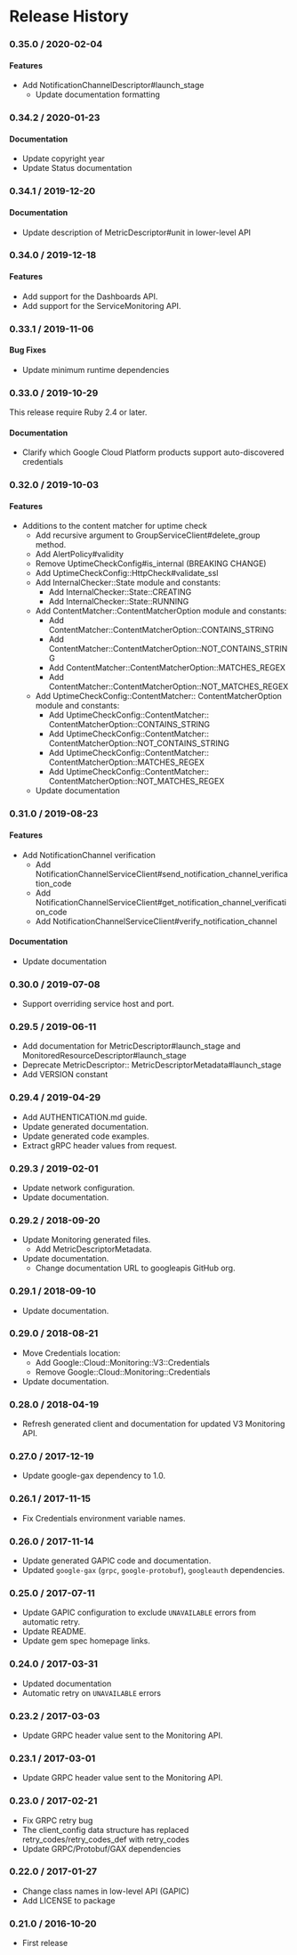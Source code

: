 # Release History

### 0.35.0 / 2020-02-04

#### Features

* Add NotificationChannelDescriptor#launch_stage
  * Update documentation formatting

### 0.34.2 / 2020-01-23

#### Documentation

* Update copyright year
* Update Status documentation

### 0.34.1 / 2019-12-20

#### Documentation

* Update description of MetricDescriptor#unit in lower-level API

### 0.34.0 / 2019-12-18

#### Features

* Add support for the Dashboards API.
* Add support for the ServiceMonitoring API.

### 0.33.1 / 2019-11-06

#### Bug Fixes

* Update minimum runtime dependencies

### 0.33.0 / 2019-10-29

This release require Ruby 2.4 or later.

#### Documentation

* Clarify which Google Cloud Platform products support auto-discovered credentials

### 0.32.0 / 2019-10-03

#### Features

* Additions to the content matcher for uptime check
  * Add recursive argument to GroupServiceClient#delete_group method.
  * Add AlertPolicy#validity
  * Remove UptimeCheckConfig#is_internal (BREAKING CHANGE)
  * Add UptimeCheckConfig::HttpCheck#validate_ssl
  * Add InternalChecker::State module and constants:
      * Add InternalChecker::State::CREATING
      * Add InternalChecker::State::RUNNING
  * Add ContentMatcher::ContentMatcherOption module and constants:
      * Add ContentMatcher::ContentMatcherOption::CONTAINS_STRING
      * Add ContentMatcher::ContentMatcherOption::NOT_CONTAINS_STRING
      * Add ContentMatcher::ContentMatcherOption::MATCHES_REGEX
      * Add ContentMatcher::ContentMatcherOption::NOT_MATCHES_REGEX
  * Add UptimeCheckConfig::ContentMatcher:: ContentMatcherOption module and constants:
      * Add UptimeCheckConfig::ContentMatcher:: ContentMatcherOption::CONTAINS_STRING
      * Add UptimeCheckConfig::ContentMatcher:: ContentMatcherOption::NOT_CONTAINS_STRING
      * Add UptimeCheckConfig::ContentMatcher:: ContentMatcherOption::MATCHES_REGEX
      * Add UptimeCheckConfig::ContentMatcher:: ContentMatcherOption::NOT_MATCHES_REGEX
  * Update documentation

### 0.31.0 / 2019-08-23

#### Features

* Add NotificationChannel verification
  * Add NotificationChannelServiceClient#send_notification_channel_verification_code
  * Add NotificationChannelServiceClient#get_notification_channel_verification_code
  * Add NotificationChannelServiceClient#verify_notification_channel

#### Documentation

* Update documentation

### 0.30.0 / 2019-07-08

* Support overriding service host and port.

### 0.29.5 / 2019-06-11

* Add documentation for MetricDescriptor#launch_stage and
  MonitoredResourceDescriptor#launch_stage
* Deprecate MetricDescriptor:: MetricDescriptorMetadata#launch_stage
* Add VERSION constant

### 0.29.4 / 2019-04-29

* Add AUTHENTICATION.md guide.
* Update generated documentation.
* Update generated code examples.
* Extract gRPC header values from request.

### 0.29.3 / 2019-02-01

* Update network configuration.
* Update documentation.

### 0.29.2 / 2018-09-20

* Update Monitoring generated files.
  * Add MetricDescriptorMetadata.
* Update documentation.
  * Change documentation URL to googleapis GitHub org.

### 0.29.1 / 2018-09-10

* Update documentation.

### 0.29.0 / 2018-08-21

* Move Credentials location:
  * Add Google::Cloud::Monitoring::V3::Credentials
  * Remove Google::Cloud::Monitoring::Credentials
* Update documentation.

### 0.28.0 / 2018-04-19

* Refresh generated client and documentation for updated V3 Monitoring API.

### 0.27.0 / 2017-12-19

* Update google-gax dependency to 1.0.

### 0.26.1 / 2017-11-15

* Fix Credentials environment variable names.

### 0.26.0 / 2017-11-14

* Update generated GAPIC code and documentation.
* Updated `google-gax` (`grpc`, `google-protobuf`), `googleauth` dependencies.

### 0.25.0 / 2017-07-11

* Update GAPIC configuration to exclude `UNAVAILABLE` errors from automatic retry.
* Update README.
* Update gem spec homepage links.

### 0.24.0 / 2017-03-31

* Updated documentation
* Automatic retry on `UNAVAILABLE` errors

### 0.23.2 / 2017-03-03

* Update GRPC header value sent to the Monitoring API.

### 0.23.1 / 2017-03-01

* Update GRPC header value sent to the Monitoring API.

### 0.23.0 / 2017-02-21

* Fix GRPC retry bug
* The client_config data structure has replaced retry_codes/retry_codes_def with retry_codes
* Update GRPC/Protobuf/GAX dependencies

### 0.22.0 / 2017-01-27

* Change class names in low-level API (GAPIC)
* Add LICENSE to package

### 0.21.0 / 2016-10-20

* First release
